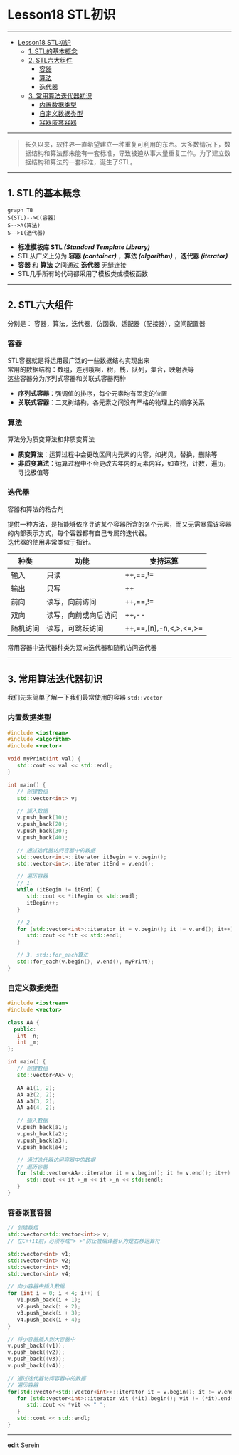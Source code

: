 # Lesson18 STL初识

---
- [Lesson18 STL初识](#lesson18-stl初识)
  - [1. STL的基本概念](#1-stl的基本概念)
  - [2. STL六大组件](#2-stl六大组件)
    - [容器](#容器)
    - [算法](#算法)
    - [迭代器](#迭代器)
  - [3. 常用算法迭代器初识](#3-常用算法迭代器初识)
    - [内置数据类型](#内置数据类型)
    - [自定义数据类型](#自定义数据类型)
    - [容器嵌套容器](#容器嵌套容器)

---
>长久以来，软件界一直希望建立一种重复可利用的东西。大多数情况下，数据结构和算法都未能有一套标准，导致被迫从事大量重复工作。为了建立数据结构和算法的一套标准，诞生了STL。

---
## 1. STL的基本概念
```mermaid
graph TB
S(STL)-->C(容器)
S-->A(算法)
S-->I(迭代器)
```
* **标准模板库 STL *(Standard Template Library)*** 
* STL从广义上分为 **容器 *(container)*** ，**算法 *(algorithm)*** ，**迭代器 *(iterator)***
* **容器** 和 **算法** 之间通过 **迭代器** 无缝连接  
* STL几乎所有的代码都采用了模板类或模板函数

---
## 2. STL六大组件
分别是： 容器，算法，迭代器，仿函数，适配器（配接器），空间配置器

### 容器
STL容器就是将运用最广泛的一些数据结构实现出来  
常用的数据结构：数组，连别哦啊，树，栈，队列，集合，映射表等  
这些容器分为序列式容器和关联式容器两种

* **序列式容器**：强调值的排序，每个元素均有固定的位置
* **关联式容器**：二叉树结构，各元素之间没有严格的物理上的顺序关系

### 算法
算法分为质变算法和非质变算法

* **质变算法**：运算过程中会更改区间内元素的内容，如拷贝，替换，删除等
* **非质变算法**：运算过程中不会更改去年内的元素内容，如查找，计数，遍历，寻找极值等

### 迭代器
容器和算法的粘合剂

提供一种方法，是指能够依序寻访某个容器所含的各个元素，而又无需暴露该容器的内部表示方式，每个容器都有自己专属的迭代器。  
迭代器的使用非常类似于指针。

| 种类     | 功能                 | 支持运算               |
| -------- | -------------------- | ---------------------- |
| 输入     | 只读                 | ++,==,!=               |
| 输出     | 只写                 | ++                     |
| 前向     | 读写，向前访问       | ++,==,!=               |
| 双向     | 读写，向前或向后访问 | ++,--                  |
| 随机访问 | 读写，可跳跃访问     | ++,==,[n],-n,<,>,<=,>= |

常用容器中迭代器种类为双向迭代器和随机访问迭代器

---
## 3. 常用算法迭代器初识
我们先来简单了解一下我们最常使用的容器 `std::vector`

### 内置数据类型
```cpp
#include <iostream>
#include <algorithm>
#include <vector>

void myPrint(int val) {
   std::cout << val << std::endl;
}

int main() {
   // 创建数组
   std::vector<int> v;

   // 插入数据
   v.push_back(10);
   v.push_back(20);
   v.push_back(30);
   v.push_back(40);

   // 通过迭代器访问容器中的数据
   std::vector<int>::iterator itBegin = v.begin();
   std::vector<int>::iterator itEnd = v.end();

   // 遍历容器
   // 1.
   while (itBegin != itEnd) {
      std::cout << *itBegin << std::endl;
      itBegin++;
   }

   // 2.
   for (std::vector<int>::iterator it = v.begin(); it != v.end(); it++) {
      std::cout << *it << std::endl;
   }

   // 3. std::for_each算法
   std::for_each(v.begin(), v.end(), myPrint);
}
```
### 自定义数据类型
```cpp
#include <iostream>
#include <vector>

class AA {
  public:
   int _n;
   int _m;
};

int main() {
   // 创建数组
   std::vector<AA> v;

   AA a1(1, 2);
   AA a2(2, 2);
   AA a3(3, 2);
   AA a4(4, 2);

   // 插入数据
   v.push_back(a1);
   v.push_back(a2);
   v.push_back(a3);
   v.push_back(a4);

   // 通过迭代器访问容器中的数据
   // 遍历容器
   for (std::vector<AA>::iterator it = v.begin(); it != v.end(); it++) {
      std::cout << it->_m << it->_n << std::endl;
   }
}
```
### 容器嵌套容器
```cpp
// 创建数组
std::vector<std::vector<int>> v;
// 在C++11前，必须写成"> >"防止被编译器认为是右移运算符

std::vector<int> v1;
std::vector<int> v2;
std::vector<int> v3;
std::vector<int> v4;

// 向小容器中插入数据
for (int i = 0; i < 4; i++) {
   v1.push_back(i + 1);
   v2.push_back(i + 2);
   v3.push_back(i + 3);
   v4.push_back(i + 4);
}

// 将小容器插入到大容器中
v.push_back((v1));
v.push_back((v2));
v.push_back((v3));
v.push_back((v4));

// 通过迭代器访问容器中的数据
// 遍历容器
for(std::vector<std::vector<int>>::iterator it = v.begin(); it != v.end(); it++) {
   for (std::vector<int>::iterator vit (*it).begin(); vit != (*it).end(); vit++) {
      std::cout << *vit << " ";
   }
   std::cout << std::endl;
}
```

---
**edit** Serein

